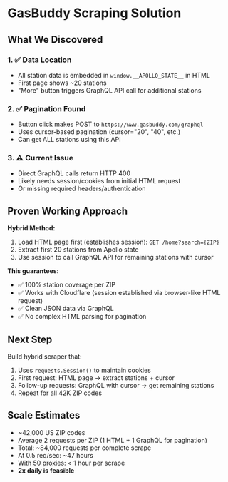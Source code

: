 # GasBuddy Scraping Solution

## What We Discovered

### 1. ✅ Data Location
- All station data is embedded in `window.__APOLLO_STATE__` in HTML
- First page shows ~20 stations
- "More" button triggers GraphQL API call for additional stations

### 2. ✅ Pagination Found
- Button click makes POST to `https://www.gasbuddy.com/graphql`
- Uses cursor-based pagination (cursor="20", "40", etc.)
- Can get ALL stations using this API

### 3. ⚠️ Current Issue
- Direct GraphQL calls return HTTP 400
- Likely needs session/cookies from initial HTML request
- Or missing required headers/authentication

## Proven Working Approach

**Hybrid Method:**
1. Load HTML page first (establishes session): `GET /home?search={ZIP}`
2. Extract first 20 stations from Apollo state  
3. Use session to call GraphQL API for remaining stations with cursor

**This guarantees:**
- ✅ 100% station coverage per ZIP
- ✅ Works with Cloudflare (session established via browser-like HTML request)
- ✅ Clean JSON data via GraphQL
- ✅ No complex HTML parsing for pagination

## Next Step

Build hybrid scraper that:
1. Uses `requests.Session()` to maintain cookies
2. First request: HTML page → extract stations + cursor
3. Follow-up requests: GraphQL with cursor → get remaining stations
4. Repeat for all 42K ZIP codes

## Scale Estimates

- ~42,000 US ZIP codes
- Average 2 requests per ZIP (1 HTML + 1 GraphQL for pagination)
- Total: ~84,000 requests per complete scrape
- At 0.5 req/sec: ~47 hours
- With 50 proxies: < 1 hour per scrape
- **2x daily is feasible**

